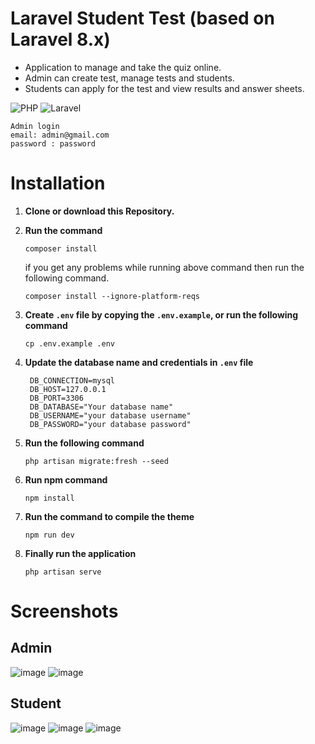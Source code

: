 # Laravel Student Test (based on Laravel 8.x)

- Application to manage and take the quiz online.
- Admin can create test, manage tests and students.
- Students can apply for the test and view results and answer sheets.



![PHP](https://img.shields.io/badge/PHP-777BB4?style=for-the-badge&logo=php&logoColor=white)
![Laravel](https://img.shields.io/badge/Laravel-FF2D20?style=for-the-badge&logo=laravel&logoColor=white)


```
Admin login
email: admin@gmail.com
password : password
```

# Installation

1. **Clone or download this Repository.**
2. **Run the command**
   ```
   composer install
   ```
   if you get any problems while running above command then run the following command.
   ```
   composer install --ignore-platform-reqs
   ```

3. **Create `.env` file by copying the `.env.example`, or run the following command**
   ```
   cp .env.example .env
   ```

4. **Update the database name and credentials in `.env` file**  
   ```
    DB_CONNECTION=mysql
    DB_HOST=127.0.0.1
    DB_PORT=3306
    DB_DATABASE="Your database name"
    DB_USERNAME="your database username"
    DB_PASSWORD="your database password"
   ```
5. **Run the following command**
   ```
   php artisan migrate:fresh --seed
   ```
6. **Run npm command**
   ```
   npm install
   ```
7. **Run the command to compile the theme**
    ```
    npm run dev
    ```
8. **Finally run the application**
   ```
   php artisan serve
   ```


# Screenshots

## Admin

![image](https://user-images.githubusercontent.com/119964141/208668239-a454134d-2b1f-4dcd-a342-ea91a4f9b5db.png)
![image](https://user-images.githubusercontent.com/119964141/208668856-ca4682de-a10f-442f-b5b9-439de24602d3.png)

## Student

![image](https://user-images.githubusercontent.com/119964141/208670291-0b1c7294-ac96-4b5e-a816-54f7402e1921.png)
![image](https://user-images.githubusercontent.com/119964141/208671224-e3a66c5e-15f9-4cb8-9bdf-b0a36c68e217.png)
![image](https://user-images.githubusercontent.com/119964141/208671436-764f61fd-da49-48ee-9ba2-b75614e067bd.png)


